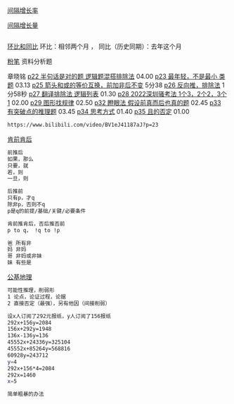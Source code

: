 



[间隔增长率](https://www.bilibili.com/video/BV1fQ4y1C7jw/)

[间隔增长量](https://www.bilibili.com/video/BV1Jt4y1K76q)	

```sh
```

[环比和同比](https://www.bilibili.com/video/BV1vp411Z7zH)	环比：相邻两个月 ， 同比（历史同期）：去年这个月

[粉笔](https://www.bilibili.com/video/BV1kf4y1R7mk) 资料分析题

章晓铭 
[p22 半句话是对的题 逻辑题混搭排除法](https://www.bilibili.com/video/BV1eJ41187aJ?p=22)    04.00 
[p23 最年轻，不是最小 类题](https://www.bilibili.com/video/BV1eJ41187aJ?p=23)    03.13
[p25 箭头和或的等价互换，前加非后不变](https://www.bilibili.com/video/BV1eJ41187aJ?p=25)    5分38
[p26 反向推，排除法](https://www.bilibili.com/video/BV1eJ41187aJ?p=26)    1分58秒
[p27 翻译排除法 逻辑列表](https://www.bilibili.com/video/BV1eJ41187aJ?p=27)    01.30
[p28 2022深圳骚考法 1个3，2个2，3个1](https://www.bilibili.com/video/BV1eJ41187aJ?p=28)    02.00
[p29 图形找规律](https://www.bilibili.com/video/BV1eJ41187aJ?p=29)    02.50
[p32 瞪眼法 假设前真而后也真的题](https://www.bilibili.com/video/BV1eJ41187aJ?p=32)    02.45
[p33 有突破点的推理题](https://www.bilibili.com/video/BV1eJ41187aJ?p=33)    03.45
[p34 思考方式](https://www.bilibili.com/video/BV1eJ41187aJ?p=34)  01.40
[p35 且的否定](https://www.bilibili.com/video/BV1eJ41187aJ?p=35) 01.00

```sh
https://www.bilibili.com/video/BV1eJ41187aJ?p=23
```







[肯前肯后](https://www.bilibili.com/video/BV1Ch411q7fD/?vd_source=ca1d80d51233e3cf364a2104dcf1b743)	

```sh
前推后
如果，那么
只要，就
若，则
一旦，则

后推前
只有p，才q
除非p，否则不q
p是q的前提/基础/关键/必要条件

肯前推肯后，否后推否前
p to q， !q to !p

爸 所有非
妈 非妈
哥 非妈或非妹
妹 有些是
```



[公基地理](https://www.bilibili.com/video/BV1Qb4y1d7wR/?spm_id_from=333.337.search-card.all.click&vd_source=ca1d80d51233e3cf364a2104dcf1b743)	

```sh
可能性推理，削弱形   
1 论点，论证过程，论据
2 直接否定（最强），另有他因（间接削弱）
```







```sh
设x人订阅了292元报纸，y人订阅了156报纸
292x+156y=2084
156x+292y=1948
136x-136y=136
45552x+24336y=325104
45552x+85264y=568816
60928y=243712
y=4	
292x+156*4=2084
292x=1460
x=5

简单粗暴的办法


```

